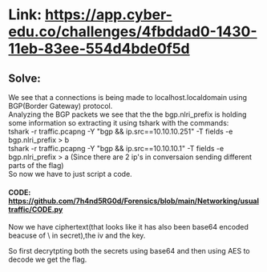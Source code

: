 # Link: https://app.cyber-edu.co/challenges/4fbddad0-1430-11eb-83ee-554d4bde0f5d 
## Solve: 
We see that a connections is being made to localhost.localdomain using BGP(Border Gateway) protocol.  
Analyzing the BGP packets we see that the the bgp.nlri_prefix is holding some information so extracting it using tshark with the commands:  
tshark -r traffic.pcapng -Y "bgp && ip.src==10.10.10.251" -T fields -e bgp.nlri_prefix > b  
tshark -r traffic.pcapng -Y "bgp && ip.src==10.10.10.1" -T fields -e bgp.nlri_prefix > a 
(Since there are 2 ip's in conversaion sending different parts of the flag)  
So now we have to just script a code.

#### CODE: https://github.com/7h4nd5RG0d/Forensics/blob/main/Networking/usualtraffic/CODE.py  

Now we have ciphertext(that looks like it has also been base64 encoded beacuse of \ in secret),the iv and the key.

So first decrytpting both the secrets using base64 and then using AES to decode we get the flag.


